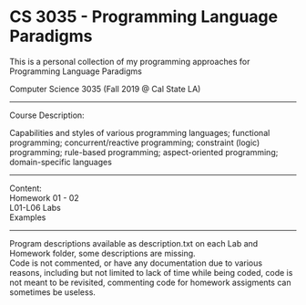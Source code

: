 # CS 3035 - Programming Language Paradigms

This is a personal collection of my programming approaches for Programming Language Paradigms

Computer Science 3035 (Fall 2019 @ Cal State LA)
****************************************************************************************************************************

Course Description:

Capabilities and styles of various programming languages;  functional programming; concurrent/reactive programming; constraint (logic) programming; rule-based programming; aspect-oriented programming; domain-specific languages

****************************************************************************************************************************

Content:<br>
Homework 01 - 02<br>
L01-L06 Labs<br>
Examples<br>

****************************************************************************************************************************
Program descriptions available as description.txt on each Lab and Homework folder, some descriptions are missing.<br>
Code is not commented, or have any documentation due to various reasons, including but not limited to lack of time while being coded, code is not meant to be revisited, commenting code for homework assigments can sometimes be useless.
